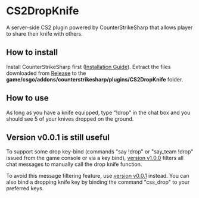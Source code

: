 # CS2DropKnife
A server-side CS2 plugin powered by CounterStrikeSharp that allows player to share their knife with others.

## How to install

Install CounterStrikeSharp first ([Installation Guide](https://docs.cssharp.dev/docs/guides/getting-started.html)). Extract the files downloaded from [Release](https://github.com/lengran/CS2DropKnife/releases) to the **game/csgo/addons/counterstrikesharp/plugins/CS2DropKnife** folder.

## How to use

As long as you have a knife equipped, type "!drop" in the chat box and you should see 5 of your knives dropped on the ground.

## Version v0.0.1 is still useful

To support some drop key-bind (commands "say !drop" or "say_team !drop" issued from the game console or via a key bind), [version v1.0.0](https://github.com/lengran/CS2DropKnife/releases/tag/v1.0.0) filters all chat messages to manually call the drop knife function.

To avoid this message filtering feature, use [version v0.0.1](https://github.com/lengran/CS2DropKnife/releases/tag/v0.0.1) instead. You can also bind a dropping knife key by binding the command "css_drop" to your preferred keys.